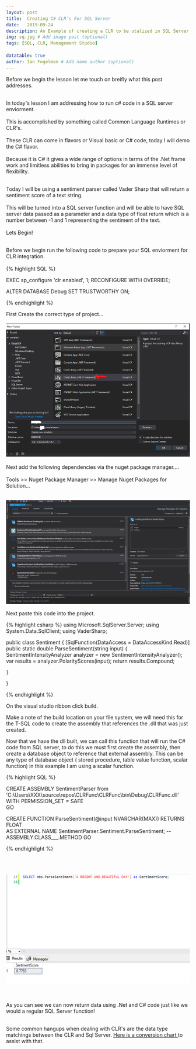 ```yaml
---
layout: post
title:  Creating C# CLR's For SQL Server
date:   2019-09-24
description: An Example of creating a CLR to be utalized in SQL Server
img: sq.jpg # Add image post (optional)
tags: [SQL, CLR, Management Studio]

datatable: true
author: Ian Fogelman # Add name author (optional)
---
```


Before we begin the lesson let me touch on breifly what this post addresses.
<br>
<br>

In today's lesson I am addressing how to run c# code in a SQL server enviorment.
<br>
<br>
This is accomplished by something called Common Language Runtimes or CLR's.
<br>
<br>
These CLR can come in flavors or Visual basic or C# code, today I will demo the C# flavor.
<br>
<br>
Because it is C# it gives a wide range of options in terms of the .Net frame work and limitless abilities to bring in packages for an immense level of flexibility.
<br>
<br>

Today I will be using a sentiment parser called Vader Sharp that will return a sentiment score of a text string.
<br>
<br>
This will be turned into a SQL server function and will be able to have SQL server data passed as a parameter and a data type of float return which is a number between -1 and 1 representing the sentiment of the text.
<br>
<br>
Lets Begin!
<br>
<br>

Before we begin run the following code to prepare your SQL enviorment for CLR integration.
<br>
<br>
{% highlight SQL %}

EXEC sp_configure 'clr enabled', 1;  RECONFIGURE WITH OVERRIDE;

ALTER DATABASE Debug SET TRUSTWORTHY ON;

{% endhighlight %}



First Create the correct type of project...
<br>
<br>
![CLR Project Type](/assets/img/CLR1.png)
<br>
<br>
Next add the following dependencies via the nuget package manager....
<br>
<br>
Tools >> Nuget Package Manager >> Manage Nuget Packages for Solution...
<br>
<br>

![CLR Project Type](/assets/img/CLR2.png)

Next paste this code into the project.

{% highlight csharp %}
using Microsoft.SqlServer.Server;
using System.Data.SqlClient;
using VaderSharp;

public class Sentiment
{
    [SqlFunction(DataAccess = DataAccessKind.Read)]
    public static double ParseSentiment(string input)
    {
        SentimentIntensityAnalyzer analyzer = new SentimentIntensityAnalyzer();
        var results = analyzer.PolarityScores(input);
        return results.Compound;

    }
}

{% endhighlight %}

On the visual studio ribbon click build.

Make a note of the build location on your file system, we will need this for the T-SQL code to create the assembly that references the .dll that was just created.

Now that we have the dll built, we can call this function that will run the C# code from SQL server, to do this we must first create the assembly, then create a database object to reference that external assembly. This can be any type of database object ( stored procedure, table value function, scalar function) in this example I am using a scalar function.

{% highlight SQL %}

CREATE ASSEMBLY SentimentParser from 'C:\Users\XXX\source\repos\CLRFunc\CLRFunc\bin\Debug\CLRFunc.dll' WITH PERMISSION_SET = SAFE  
GO 

CREATE FUNCTION ParseSentiment(@input NVARCHAR(MAX)) 
RETURNS FLOAT   
AS EXTERNAL NAME SentimentParser.Sentiment.ParseSentiment; 
--           ASSEMBLY.CLASS___.METHOD
GO  


{% endhighlight %}

<br>
<br>

![Function Results](/assets/img/CLR3.png)

<br>
<br>
As you can see we can now return data using .Net and C# code just like we would a regular SQL Server function!
<br>
<br>

Some common hangups when dealing with CLR's are the data type matchings between the CLR and Sql Server.
<a href="https://docs.microsoft.com/en-us/dotnet/framework/data/adonet/sql/linq/sql-clr-type-mapping" target="_blank"> Here is a conversion chart </a> to assist with that.


